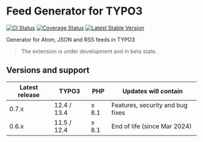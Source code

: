 # Feed Generator for TYPO3

[![CI Status](https://github.com/brotkrueml/typo3-feed-generator/workflows/CI/badge.svg?branch=main)](https://github.com/brotkrueml/typo3-feed-generator/actions?query=workflow%3ACI)
[![Coverage Status](https://coveralls.io/repos/github/brotkrueml/typo3-feed-generator/badge.svg?branch=main)](https://coveralls.io/github/brotkrueml/typo3-feed-generator?branch=main)
[![Latest Stable Version](https://img.shields.io/packagist/v/brotkrueml/typo3-feed-generator.svg?label=stable)](https://packagist.org/packages/brotkrueml/typo3-feed-generator)

Generator for Atom, JSON and RSS feeds in TYPO3

> The extension is under development and in beta state.

## Versions and support

| Latest release | TYPO3       | PHP   | Updates will contain             |
|----------------|-------------|-------|----------------------------------|
| 0.7.x          | 12.4 / 13.4 | ≥ 8.1 | Features, security and bug fixes |
| 0.6.x          | 11.5 / 12.4 | ≥ 8.1 | End of life (since Mar 2024)     |
